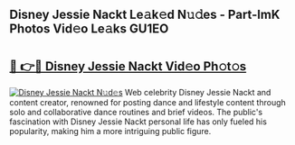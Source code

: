 ## Disney Jessie Nackt Le𝚊k𝚎d N𝚞𝚍es - Part-lmK Photos Vid𝚎o Le𝚊ks GU1EO

# <h2><a href="http://fb8atr.evod.top/?m=Disney+Jessie+Nackt">🔗 👉🔴 Disney Jessie Nackt Vid𝚎o Ph𝚘t𝚘s</a></h2>

[![Disney Jessie Nackt N𝚞d𝚎s](https://i.imgur.com/8V9OHl7.gif)](http://fb8atr.evod.top/?m=Disney+Jessie+Nackt)
Web celebrity Disney Jessie Nackt and content creator, renowned for posting dance and lifestyle content through solo and collaborative dance routines and brief videos. The public's fascination with Disney Jessie Nackt personal life has only fueled his popularity, making him a more intriguing public figure. 
